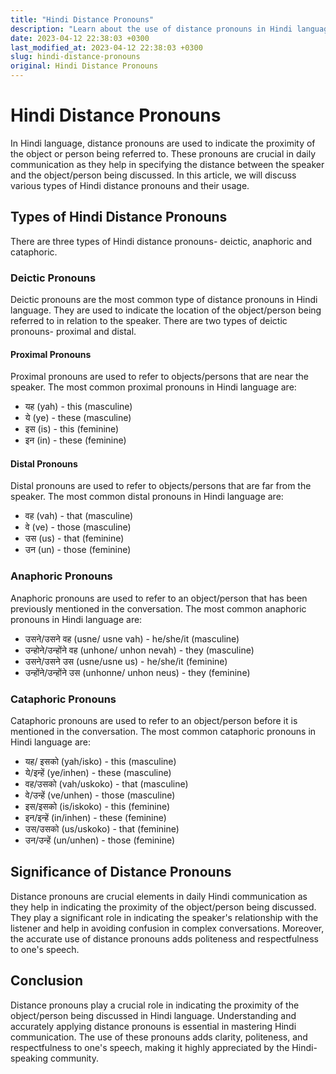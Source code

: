 ```yaml
---
title: "Hindi Distance Pronouns"
description: "Learn about the use of distance pronouns in Hindi language and their significance in daily communication."
date: 2023-04-12 22:38:03 +0300
last_modified_at: 2023-04-12 22:38:03 +0300
slug: hindi-distance-pronouns
original: Hindi Distance Pronouns
---
```

# Hindi Distance Pronouns

In Hindi language, distance pronouns are used to indicate the proximity of the object or person being referred to. These pronouns are crucial in daily communication as they help in specifying the distance between the speaker and the object/person being discussed. In this article, we will discuss various types of Hindi distance pronouns and their usage.

## Types of Hindi Distance Pronouns

There are three types of Hindi distance pronouns- deictic, anaphoric and cataphoric.

### Deictic Pronouns

Deictic pronouns are the most common type of distance pronouns in Hindi language. They are used to indicate the location of the object/person being referred to in relation to the speaker. There are two types of deictic pronouns- proximal and distal.

#### Proximal Pronouns

Proximal pronouns are used to refer to objects/persons that are near the speaker. The most common proximal pronouns in Hindi language are:

- यह (yah) - this (masculine)
- ये (ye) - these (masculine)
- इस (is) - this (feminine)
- इन (in) - these (feminine)

#### Distal Pronouns

Distal pronouns are used to refer to objects/persons that are far from the speaker. The most common distal pronouns in Hindi language are:

- वह (vah) - that (masculine)
- वे (ve) - those (masculine)
- उस (us) - that (feminine)
- उन (un) - those (feminine)

### Anaphoric Pronouns

Anaphoric pronouns are used to refer to an object/person that has been previously mentioned in the conversation. The most common anaphoric pronouns in Hindi language are:

- उसने/उसने वह (usne/ usne vah) - he/she/it (masculine)
- उन्होने/उन्होंने वह (unhone/ unhon nevah) - they (masculine)
- उसने/उसने उस (usne/usne us) - he/she/it (feminine)
- उन्होंने/उन्होंने उस (unhonne/ unhon neus) - they (feminine)

### Cataphoric Pronouns

Cataphoric pronouns are used to refer to an object/person before it is mentioned in the conversation. The most common cataphoric pronouns in Hindi language are:

- यह/ इसको (yah/isko) - this (masculine)
- ये/इन्हें (ye/inhen) - these (masculine)
- वह/उसको (vah/uskoko) - that (masculine)
- वे/उन्हें (ve/unhen) - those (masculine)
- इस/इसको (is/iskoko) - this (feminine)
- इन/इन्हें (in/inhen) - these (feminine)
- उस/उसको (us/uskoko) - that (feminine)
- उन/उन्हें (un/unhen) - those (feminine)

## Significance of Distance Pronouns

Distance pronouns are crucial elements in daily Hindi communication as they help in indicating the proximity of the object/person being discussed. They play a significant role in indicating the speaker's relationship with the listener and help in avoiding confusion in complex conversations. Moreover, the accurate use of distance pronouns adds politeness and respectfulness to one's speech.

## Conclusion

Distance pronouns play a crucial role in indicating the proximity of the object/person being discussed in Hindi language. Understanding and accurately applying distance pronouns is essential in mastering Hindi communication. The use of these pronouns adds clarity, politeness, and respectfulness to one's speech, making it highly appreciated by the Hindi-speaking community.